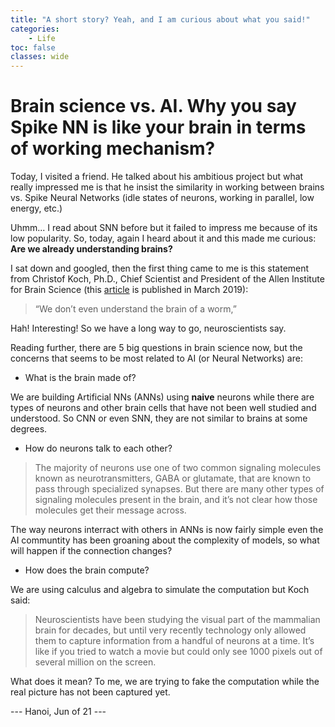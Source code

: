 ```yaml
---
title: "A short story? Yeah, and I am curious about what you said!"
categories: 
    - Life
toc: false
classes: wide
---
```



# Brain science vs. AI. Why you say Spike NN is like your brain in terms of working mechanism?

Today, I visited a friend. He talked about his ambitious project but what really impressed me is that he insist the similarity in working between brains vs. Spike Neural Networks (idle states of neurons, working in parallel, low energy, etc.)

Uhmm... I read about SNN before but it failed to impress me because of its low popularity. So, today, again I heard about it and this made me curious: **Are we already understanding brains?**

I sat down and googled, then the first thing came to me is this statement from Christof Koch, Ph.D., Chief Scientist and President of the Allen Institute for Brain Science (this [article](https://alleninstitute.org/what-we-do/brain-science/news-press/articles/5-unsolved-mysteries-about-brain) is published in March 2019):

> “We don’t even understand the brain of a worm,”

Hah! Interesting! So we have a long way to go, neuroscientists say.

Reading further, there are 5 big questions in brain science now, but the concerns that seems to be most related to AI (or Neural Networks) are:

* What is the brain made of?

We are building Artificial NNs (ANNs) using **naive** neurons while there are types of neurons and other brain cells that have not been well studied and understood. So CNN or even SNN, they are not similar to brains at some degrees.

* How do neurons talk to each other?

> The majority of neurons use one of two common signaling molecules known as neurotransmitters, GABA or glutamate, that are known to pass through specialized synapses. But there are many other types of signaling molecules present in the brain, and it’s not clear how those molecules get their message across.

The way neurons interract with others in ANNs is now fairly simple even the AI communtity has been groaning about the complexity of models, so what will happen if the connection changes?

* How does the brain compute?

We are using calculus and algebra to simulate the computation but Koch said:

> Neuroscientists have been studying the visual part of the mammalian brain for decades, but until very recently technology only allowed them to capture information from a handful of neurons at a time. It’s like if you tried to watch a movie but could only see 1000 pixels out of several million on the screen.

What does it mean? To me, we are trying to fake the computation while the real picture has not been captured yet.

--- Hanoi, Jun of 21 ---